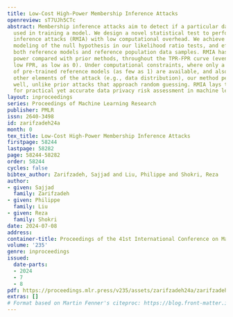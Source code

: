 ```yaml
---
title: Low-Cost High-Power Membership Inference Attacks
openreview: sT7UJh5CTc
abstract: Membership inference attacks aim to detect if a particular data point was
  used in training a model. We design a novel statistical test to perform robust membership
  inference attacks (RMIA) with low computational overhead. We achieve this by a fine-grained
  modeling of the null hypothesis in our likelihood ratio tests, and effectively leveraging
  both reference models and reference population data samples. RMIA has superior test
  power compared with prior methods, throughout the TPR-FPR curve (even at extremely
  low FPR, as low as 0). Under computational constraints, where only a limited number
  of pre-trained reference models (as few as 1) are available, and also when we vary
  other elements of the attack (e.g., data distribution), our method performs exceptionally
  well, unlike prior attacks that approach random guessing. RMIA lays the groundwork
  for practical yet accurate data privacy risk assessment in machine learning.
layout: inproceedings
series: Proceedings of Machine Learning Research
publisher: PMLR
issn: 2640-3498
id: zarifzadeh24a
month: 0
tex_title: Low-Cost High-Power Membership Inference Attacks
firstpage: 58244
lastpage: 58282
page: 58244-58282
order: 58244
cycles: false
bibtex_author: Zarifzadeh, Sajjad and Liu, Philippe and Shokri, Reza
author:
- given: Sajjad
  family: Zarifzadeh
- given: Philippe
  family: Liu
- given: Reza
  family: Shokri
date: 2024-07-08
address:
container-title: Proceedings of the 41st International Conference on Machine Learning
volume: '235'
genre: inproceedings
issued:
  date-parts:
  - 2024
  - 7
  - 8
pdf: https://proceedings.mlr.press/v235/assets/zarifzadeh24a/zarifzadeh24a.pdf
extras: []
# Format based on Martin Fenner's citeproc: https://blog.front-matter.io/posts/citeproc-yaml-for-bibliographies/
---
```

